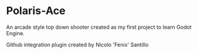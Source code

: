 # Polaris-Ace
An arcade style top down shooter created as my first project to learn Godot Engine.

Github integration plugin created by Nicolo 'Fenix' Santillo
